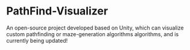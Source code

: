 # PathFind-Visualizer
An open-source project developed based on Unity, which can visualize custom pathfinding or maze-generation algorithms​ algorithms, and is currently being updated!
